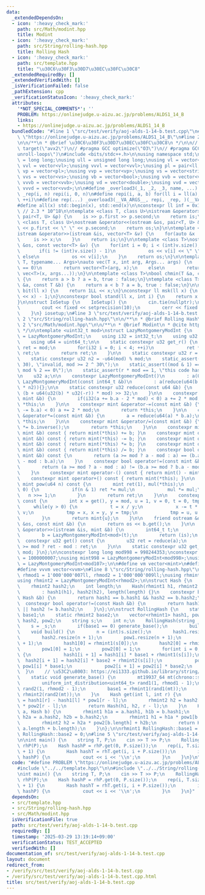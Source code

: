 ```yaml
---
data:
  _extendedDependsOn:
  - icon: ':heavy_check_mark:'
    path: src/Math/modint.hpp
    title: Modint
  - icon: ':heavy_check_mark:'
    path: src/String/rolling-hash.hpp
    title: Rolling Hash
  - icon: ':heavy_check_mark:'
    path: src/template.hpp
    title: "\u30C6\u30F3\u30D7\u30EC\u30FC\u30C8"
  _extendedRequiredBy: []
  _extendedVerifiedWith: []
  _isVerificationFailed: false
  _pathExtension: cpp
  _verificationStatusIcon: ':heavy_check_mark:'
  attributes:
    '*NOT_SPECIAL_COMMENTS*': ''
    PROBLEM: https://onlinejudge.u-aizu.ac.jp/problems/ALDS1_14_B
    links:
    - https://onlinejudge.u-aizu.ac.jp/problems/ALDS1_14_B
  bundledCode: "#line 1 \"src/test/verify/aoj-alds-1-14-b.test.cpp\"\n#define PROBLEM\
    \ \"https://onlinejudge.u-aizu.ac.jp/problems/ALDS1_14_B\"\n#line 2 \"src/template.hpp\"\
    \n\n/**\n * @brief \u30C6\u30F3\u30D7\u30EC\u30FC\u30C8\n */\n\n// #pragma GCC\
    \ target(\"avx2\")\n// #pragma GCC optimize(\"O3\")\n// #pragma GCC optimize(\"\
    unroll-loops\")\n#include <bits/stdc++.h>\n\nusing namespace std;\n\nusing ll\
    \ = long long;\nusing ull = unsigned long long;\nusing vl = vector<ll>;\nusing\
    \ vvl = vector<vl>;\nusing vvvl = vector<vvl>;\nusing pl = pair<ll, ll>;\nusing\
    \ vp = vector<pl>;\nusing vvp = vector<vp>;\nusing vs = vector<string>;\nusing\
    \ vvs = vector<vs>;\nusing vb = vector<bool>;\nusing vvb = vector<vb>;\nusing\
    \ vvvb = vector<vvb>;\nusing vd = vector<double>;\nusing vvd = vector<vd>;\nusing\
    \ vvvd = vector<vvd>;\n\n#define _overload3(_1, _2, _3, name, ...) name\n#define\
    \ _rep(i, n) repi(i, 0, n)\n#define repi(i, a, b) for(ll i = ll(a); i < ll(b);\
    \ ++i)\n#define rep(...) _overload3(__VA_ARGS__, repi, _rep, )(__VA_ARGS__)\n\
    #define all(x) std::begin(x), std::end(x)\n\nconstexpr ll inf = 0x1fffffffffffffffLL;\
    \ // 2.3 * 10^18\n\ntemplate <class T, class U>\nistream &operator>>(istream &is,\
    \ pair<T, U> &p) {\n    is >> p.first >> p.second;\n    return is;\n}\n\ntemplate\
    \ <class T, class U>\nostream &operator<<(ostream &os, pair<T, U> &p) {\n    os\
    \ << p.first << \" \" << p.second;\n    return os;\n}\n\ntemplate <class T>\n\
    istream &operator>>(istream &is, vector<T> &v) {\n    for(auto &x : v) {\n   \
    \     is >> x;\n    }\n    return is;\n}\n\ntemplate <class T>\nostream &operator<<(ostream\
    \ &os, const vector<T> &v) {\n    for(int i = 0; i < (int)v.size(); i++) {\n \
    \       if(i != (int)v.size() - 1)\n            os << v[i] << \" \";\n       \
    \ else\n            os << v[i];\n    }\n    return os;\n}\n\ntemplate <typename\
    \ T, typename... Args>\nauto vec(T x, int arg, Args... args) {\n    if constexpr(sizeof...(args)\
    \ == 0)\n        return vector<T>(arg, x);\n    else\n        return vector(arg,\
    \ vec<T>(x, args...));\n}\n\ntemplate <class T>\nbool chmin(T &a, const T &b)\
    \ {\n    return a > b ? a = b, true : false;\n}\ntemplate <class T>\nbool chmax(T\
    \ &a, const T &b) {\n    return a < b ? a = b, true : false;\n}\n\nconstexpr ll\
    \ bit(ll x) {\n    return 1LL << x;\n}\nconstexpr ll msk(ll x) {\n    return (1LL\
    \ << x) - 1;\n}\nconstexpr bool stand(ll x, int i) {\n    return x & bit(i);\n\
    }\n\nstruct IoSetup {\n    IoSetup() {\n        cin.tie(nullptr);\n        ios::sync_with_stdio(false);\n\
    \        cout << fixed << setprecision(10);\n        cerr << fixed << setprecision(10);\n\
    \    }\n} iosetup;\n#line 3 \"src/test/verify/aoj-alds-1-14-b.test.cpp\"\n\n#line\
    \ 2 \"src/String/rolling-hash.hpp\"\n\n/**\n * @brief Rolling Hash\n */\n\n#line\
    \ 2 \"src/Math/modint.hpp\"\n\n/**\n * @brief Modint\n * @cite https://nyaannyaan.github.io/library/modint/modint.hpp\n\
    \ */\n\ntemplate <uint32_t mod>\nstruct LazyMontgomeryModInt {\n    using mint\
    \ = LazyMontgomeryModInt;\n    using i32 = int32_t;\n    using u32 = uint32_t;\n\
    \    using u64 = uint64_t;\n\n    static constexpr u32 get_r() {\n        u32\
    \ ret = mod;\n        for(i32 i = 0; i < 4; ++i)\n            ret *= 2 - mod *\
    \ ret;\n        return ret;\n    }\n\n    static constexpr u32 r = get_r();\n\
    \    static constexpr u32 n2 = -u64(mod) % mod;\n    static_assert(mod < (1 <<\
    \ 30), \"invalid, mod >= 2 ^ 30\");\n    static_assert((mod & 1) == 1, \"invalid,\
    \ mod % 2 == 0\");\n    static_assert(r * mod == 1, \"this code has bugs.\");\n\
    \n    u32 a;\n\n    constexpr LazyMontgomeryModInt()\n        : a(0) {}\n    constexpr\
    \ LazyMontgomeryModInt(const int64_t &b)\n        : a(reduce(u64(b % mod + mod)\
    \ * n2)){};\n\n    static constexpr u32 reduce(const u64 &b) {\n        return\
    \ (b + u64(u32(b) * u32(-r)) * mod) >> 32;\n    }\n\n    constexpr mint &operator+=(const\
    \ mint &b) {\n        if(i32(a += b.a - 2 * mod) < 0) a += 2 * mod;\n        return\
    \ *this;\n    }\n\n    constexpr mint &operator-=(const mint &b) {\n        if(i32(a\
    \ -= b.a) < 0) a += 2 * mod;\n        return *this;\n    }\n\n    constexpr mint\
    \ &operator*=(const mint &b) {\n        a = reduce(u64(a) * b.a);\n        return\
    \ *this;\n    }\n\n    constexpr mint &operator/=(const mint &b) {\n        *this\
    \ *= b.inverse();\n        return *this;\n    }\n\n    constexpr mint operator+(const\
    \ mint &b) const { return mint(*this) += b; }\n    constexpr mint operator-(const\
    \ mint &b) const { return mint(*this) -= b; }\n    constexpr mint operator*(const\
    \ mint &b) const { return mint(*this) *= b; }\n    constexpr mint operator/(const\
    \ mint &b) const { return mint(*this) /= b; }\n    constexpr bool operator==(const\
    \ mint &b) const {\n        return (a >= mod ? a - mod : a) == (b.a >= mod ? b.a\
    \ - mod : b.a);\n    }\n    constexpr bool operator!=(const mint &b) const {\n\
    \        return (a >= mod ? a - mod : a) != (b.a >= mod ? b.a - mod : b.a);\n\
    \    }\n    constexpr mint operator-() const { return mint() - mint(*this); }\n\
    \    constexpr mint operator+() const { return mint(*this); }\n\n    constexpr\
    \ mint pow(u64 n) const {\n        mint ret(1), mul(*this);\n        while(n >\
    \ 0) {\n            if(n & 1) ret *= mul;\n            mul *= mul;\n         \
    \   n >>= 1;\n        }\n        return ret;\n    }\n\n    constexpr mint inverse()\
    \ const {\n        int x = get(), y = mod, u = 1, v = 0, t = 0, tmp = 0;\n   \
    \     while(y > 0) {\n            t = x / y;\n            x -= t * y, u -= t *\
    \ v;\n            tmp = x, x = y, y = tmp;\n            tmp = u, u = v, v = tmp;\n\
    \        }\n        return mint{u};\n    }\n\n    friend ostream &operator<<(ostream\
    \ &os, const mint &b) {\n        return os << b.get();\n    }\n\n    friend istream\
    \ &operator>>(istream &is, mint &b) {\n        int64_t t;\n        is >> t;\n\
    \        b = LazyMontgomeryModInt<mod>(t);\n        return (is);\n    }\n\n  \
    \  constexpr u32 get() const {\n        u32 ret = reduce(a);\n        return ret\
    \ >= mod ? ret - mod : ret;\n    }\n\n    static constexpr u32 get_mod() { return\
    \ mod; }\n};\n\nconstexpr long long mod998 = 998244353;\nconstexpr long long mod107\
    \ = 1000000007;\nusing mint998 = LazyMontgomeryModInt<mod998>;\nusing mint107\
    \ = LazyMontgomeryModInt<mod107>;\n\n#define vm vector<mint>\n#define vvm vector<vm>\n\
    #define vvvm vector<vvm>\n#line 8 \"src/String/rolling-hash.hpp\"\n\nconst uint32_t\
    \ rhmod1 = 1'000'000'007ll, rhmod2 = 1'000'000'009ll;\nusing rhmint1 = LazyMontgomeryModInt<rhmod1>;\n\
    using rhmint2 = LazyMontgomeryModInt<rhmod2>;\n\nstruct Hash {\n    rhmint1 hash1;\n\
    \    rhmint2 hash2;\n    int length;\n    Hash(rhmint1 h1, rhmint2 h2, int length)\n\
    \        : hash1(h1), hash2(h2), length(length) {}\n    constexpr bool operator==(const\
    \ Hash &b) {\n        return hash1 == b.hash1 && hash2 == b.hash2;\n    }\n  \
    \  constexpr bool operator!=(const Hash &b) {\n        return hash1 != b.hash1\
    \ || hash2 != b.hash2;\n    }\n};\n\nstruct RollingHash {\n    static rhmint1\
    \ base1;\n    static rhmint2 base2;\n    vector<rhmint1> hash1, pow1;\n    vector<rhmint2>\
    \ hash2, pow2;\n    string s;\n    int n;\n    RollingHash(string _s) {\n    \
    \    s = _s;\n        if(base1 == 0) generate_base();\n        build();\n    }\n\
    \    void build() {\n        n = (int)s.size();\n        hash1.resize(n + 1);\n\
    \        hash2.resize(n + 1);\n        pow1.resize(n + 1);\n        pow2.resize(n\
    \ + 1);\n        hash1[0] = rhmint1(s[0]);\n        hash2[0] = rhmint2(s[0]);\n\
    \        pow1[0] = 1;\n        pow2[0] = 1;\n        for(int i = 0; i < n; ++i)\
    \ {\n            hash1[i + 1] = hash1[i] * base1 + rhmint1(s[i]);\n          \
    \  hash2[i + 1] = hash2[i] * base2 + rhmint2(s[i]);\n            pow1[i + 1] =\
    \ pow1[i] * base1;\n            pow2[i + 1] = pow2[i] * base2;\n        }\n  \
    \  }\n    // \u53C2\u8003: https://ei1333.github.io/library/string/rolling-hash.hpp\n\
    \    static void generate_base() {\n        mt19937_64 mt(chrono::steady_clock::now().time_since_epoch().count());\n\
    \        uniform_int_distribution<uint64_t> rand1(1, rhmod1 - 1);\n        uniform_int_distribution<uint64_t>\
    \ rand2(1, rhmod2 - 1);\n        base1 = rhmint1(rand1(mt));\n        base2 =\
    \ rhmint2(rand2(mt));\n    }\n    Hash get(int l, int r) {\n        rhmint1 h1\
    \ = hash1[r] - hash1[l] * pow1[r - l];\n        rhmint2 h2 = hash2[r] - hash2[l]\
    \ * pow2[r - l];\n        return Hash(h1, h2, r - l);\n    }\n    Hash concat(Hash\
    \ a, Hash b) {\n        rhmint1 h1a = a.hash1, h1b = b.hash1;\n        rhmint2\
    \ h2a = a.hash2, h2b = b.hash2;\n        rhmint1 h1 = h1a * pow1[b.length] + h1b;\n\
    \        rhmint2 h2 = h2a * pow2[b.length] + h2b;\n        return Hash(h1, h2,\
    \ a.length + b.length);\n    }\n};\n\nrhmint1 RollingHash::base1 = 0;\nrhmint2\
    \ RollingHash::base2 = 0;\n#line 5 \"src/test/verify/aoj-alds-1-14-b.test.cpp\"\
    \n\nint main() {\n    string T, P;\n    cin >> T >> P;\n    RollingHash rhT(T),\
    \ rhP(P);\n    Hash hashP = rhP.get(0, P.size());\n    rep(i, T.size() - P.size()\
    \ + 1) {\n        Hash hashT = rhT.get(i, i + P.size());\n        if(hashT ==\
    \ hashP) {\n            cout << i << '\\n';\n        }\n    }\n}\n"
  code: "#define PROBLEM \"https://onlinejudge.u-aizu.ac.jp/problems/ALDS1_14_B\"\n\
    #include \"../../template.hpp\"\n\n#include \"../../String/rolling-hash.hpp\"\n\
    \nint main() {\n    string T, P;\n    cin >> T >> P;\n    RollingHash rhT(T),\
    \ rhP(P);\n    Hash hashP = rhP.get(0, P.size());\n    rep(i, T.size() - P.size()\
    \ + 1) {\n        Hash hashT = rhT.get(i, i + P.size());\n        if(hashT ==\
    \ hashP) {\n            cout << i << '\\n';\n        }\n    }\n}"
  dependsOn:
  - src/template.hpp
  - src/String/rolling-hash.hpp
  - src/Math/modint.hpp
  isVerificationFile: true
  path: src/test/verify/aoj-alds-1-14-b.test.cpp
  requiredBy: []
  timestamp: '2025-03-29 13:19:14+09:00'
  verificationStatus: TEST_ACCEPTED
  verifiedWith: []
documentation_of: src/test/verify/aoj-alds-1-14-b.test.cpp
layout: document
redirect_from:
- /verify/src/test/verify/aoj-alds-1-14-b.test.cpp
- /verify/src/test/verify/aoj-alds-1-14-b.test.cpp.html
title: src/test/verify/aoj-alds-1-14-b.test.cpp
---
```


